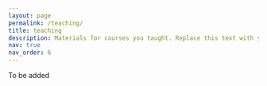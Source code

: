 ```yaml
---
layout: page
permalink: /teaching/
title: teaching
description: Materials for courses you taught. Replace this text with your description.
nav: true
nav_order: 6
---
```


To be added
